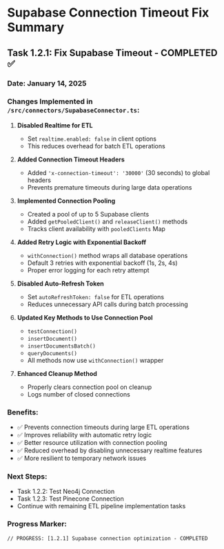 # Supabase Connection Timeout Fix Summary

## Task 1.2.1: Fix Supabase Timeout - COMPLETED ✅

### Date: January 14, 2025

### Changes Implemented in `/src/connectors/SupabaseConnector.ts`:

1. **Disabled Realtime for ETL**
   - Set `realtime.enabled: false` in client options
   - This reduces overhead for batch ETL operations

2. **Added Connection Timeout Headers**
   - Added `'x-connection-timeout': '30000'` (30 seconds) to global headers
   - Prevents premature timeouts during large data operations

3. **Implemented Connection Pooling**
   - Created a pool of up to 5 Supabase clients
   - Added `getPooledClient()` and `releaseClient()` methods
   - Tracks client availability with `pooledClients` Map

4. **Added Retry Logic with Exponential Backoff**
   - `withConnection()` method wraps all database operations
   - Default 3 retries with exponential backoff (1s, 2s, 4s)
   - Proper error logging for each retry attempt

5. **Disabled Auto-Refresh Token**
   - Set `autoRefreshToken: false` for ETL operations
   - Reduces unnecessary API calls during batch processing

6. **Updated Key Methods to Use Connection Pool**
   - `testConnection()`
   - `insertDocument()`
   - `insertDocumentsBatch()`
   - `queryDocuments()`
   - All methods now use `withConnection()` wrapper

7. **Enhanced Cleanup Method**
   - Properly clears connection pool on cleanup
   - Logs number of closed connections

### Benefits:
- ✅ Prevents connection timeouts during large ETL operations
- ✅ Improves reliability with automatic retry logic
- ✅ Better resource utilization with connection pooling
- ✅ Reduced overhead by disabling unnecessary realtime features
- ✅ More resilient to temporary network issues

### Next Steps:
- Task 1.2.2: Test Neo4j Connection
- Task 1.2.3: Test Pinecone Connection
- Continue with remaining ETL pipeline implementation tasks

### Progress Marker:
`// PROGRESS: [1.2.1] Supabase connection optimization - COMPLETED`